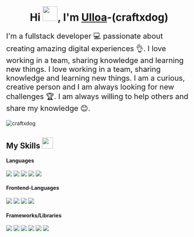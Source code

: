 <div align="center">      
    <h1>Hi <img src="https://media.giphy.com/media/hvRJCLFzcasrR4ia7z/giphy.gif" width="40">, I'm <a href="https://www.linkedin.com/in/rey-halsall/" target="_blank">Ulloa</a><span>-(craftxdog)</span></h1> 
</div>  
<div align="left"> 
    <p style="font-size: 20px">I'm a fullstack developer 💻 passionate about creating amazing digital experiences 👌. I love working in a team, sharing knowledge and learning new things. I love working in a team, sharing knowledge and learning new things. I am a curious, creative person and I am always looking for new challenges 🏆. I am always willing to help others and share my knowledge 😊.</p>
    <p align="left"> <img src="https://komarev.com/ghpvc/?username=craftxdog" alt="craftxdog" /> </p>
    </p>
</div>

## My Skills <img src="https://media.giphy.com/media/iY8CRBdQXODJSCERIr/giphy.gif" width="30px">&nbsp; 
<h4> Languages </h4>
<img src="https://img.shields.io/badge/JavaScript-F7DF1E?style=for-the-badge&logo=javascript&logoColor=black">
<img src="https://img.shields.io/badge/TypeScript-007ACC?style=for-the-badge&logo=typescript&logoColor=white">
<img src="https://img.shields.io/badge/python-3474a7.svg?style=for-the-badge&logo=python&logoColor=white">
<img src="https://img.shields.io/badge/.NET-5C2D91?style=for-the-badge&logo=.net&logoColor=white">
<img src="https://img.shields.io/badge/CSharp-603278.svg?style=for-the-badge&logo=csharp&logoColor=white">
<h4> Frontend-Languages </h4>
<img src="https://img.shields.io/badge/HTML5-E34F26?style=for-the-badge&logo=html5&logoColor=white">
<img src="https://img.shields.io/badge/CSS3-1572B6?style=for-the-badge&logo=css3&logoColor=white">
<img src="https://img.shields.io/badge/Sass-CC6699?style=for-the-badge&logo=sass&logoColor=white">
<img src="https://img.shields.io/badge/Tailwind_CSS-38B2AC?style=for-the-badge&logo=tailwind-css&logoColor=white">
<h4> Frameworks/Libraries </h4>
<img src="https://img.shields.io/badge/Express.js-000000?style=for-the-badge&logo=express&logoColor=white">
<img src="https://img.shields.io/badge/Yarn-2C8EBB?style=for-the-badge&logo=yarn&logoColor=white">
<img src="https://img.shields.io/badge/npm-CB3837?style=for-the-badge&logo=npm&logoColor=white">
<img src="https://img.shields.io/badge/Node.js-339933?style=for-the-badge&logo=nodedotjs&logoColor=white">
<img src="https://img.shields.io/badge/React-20232A?style=for-the-badge&logo=react&logoColor=61DAFB">
<img src="https://img.shields.io/badge/Django-092E20?style=for-the-badge&logo=django&logoColor=white">

